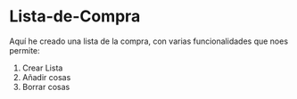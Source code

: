 # Lista-de-Compra
Aquí he creado una lista de la compra, con varias funcionalidades que noes permite:
1. Crear Lista
2. Añadir cosas
3. Borrar cosas

